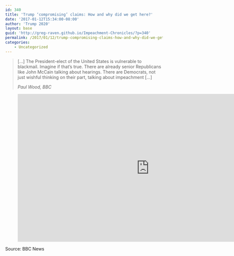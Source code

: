 ```yaml
---
id: 340
title: 'Trump ‘compromising’ claims: How and why did we get here?'
date: '2017-01-12T15:34:00-08:00'
author: 'Trump 2020'
layout: base
guid: 'http://greg-raven.github.io/Impeachment-Chronicles/?p=340'
permalink: /2017/01/12/trump-compromising-claims-how-and-why-did-we-get-here/
categories:
    - Uncategorized
---
```


> \[…\] The President-elect of the United States is vulnerable to blackmail. Imagine if that’s true. There are already senior Republicans like John McCain talking about hearings. There are Democrats, not just wishful thinking on their part, talking about impeachment \[…\]
> 
> <cite>Paul Wood, BBC</cite>

<figure class="wp-block-embed is-type-rich is-provider-embed-handler wp-block-embed-embed-handler wp-embed-aspect-16-9 wp-has-aspect-ratio"><div class="wp-block-embed__wrapper"><iframe allow="accelerometer; autoplay; clipboard-write; encrypted-media; gyroscope; picture-in-picture" allowfullscreen="" frameborder="0" height="473" src="https://www.youtube.com/embed/hNih-yjYKyg?feature=oembed" title="Trump 'compromising' claims: How and why did we get here? BBC News" width="840"></iframe></div></figure>Source: BBC News